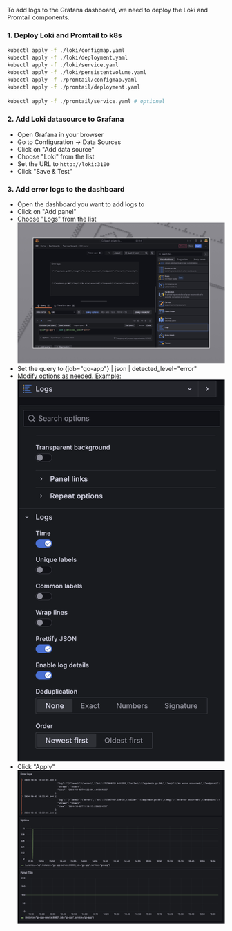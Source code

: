 To add logs to the Grafana dashboard, we need to deploy the Loki and Promtail components.

### 1. Deploy Loki and Promtail to k8s
```bash
kubectl apply -f ./loki/configmap.yaml
kubectl apply -f ./loki/deployment.yaml
kubectl apply -f ./loki/service.yaml
kubectl apply -f ./loki/persistentvolume.yaml
kubectl apply -f ./promtail/configmap.yaml
kubectl apply -f ./promtail/deployment.yaml

kubectl apply -f ./promtail/service.yaml # optional
```

### 2. Add Loki datasource to Grafana
- Open Grafana in your browser
- Go to Configuration -> Data Sources
- Click on "Add data source"
- Choose "Loki" from the list
- Set the URL to `http://loki:3100`
- Click "Save & Test"

### 3. Add error logs to the dashboard
- Open the dashboard you want to add logs to
- Click on "Add panel"
- Choose "Logs" from the list
![image](img/add-logs.jpeg)
- Set the query to {job="go-app"} | json | detected_level="error"
- Modify options as needed. Example:
![image](img/logs-options.png)
- Click "Apply"
![image](img/dashboard.png)
